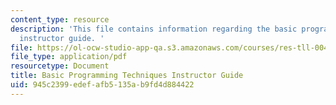 ```yaml
---
content_type: resource
description: 'This file contains information regarding the basic programming techniques
  instructor guide. '
file: https://ol-ocw-studio-app-qa.s3.amazonaws.com/courses/res-tll-004-stem-concept-videos-fall-2013/945c2399edefafb5135ab9fd4d884422_MITRES_TLL-004F13_BasGuide.pdf
file_type: application/pdf
resourcetype: Document
title: Basic Programming Techniques Instructor Guide
uid: 945c2399-edef-afb5-135a-b9fd4d884422
---
```

